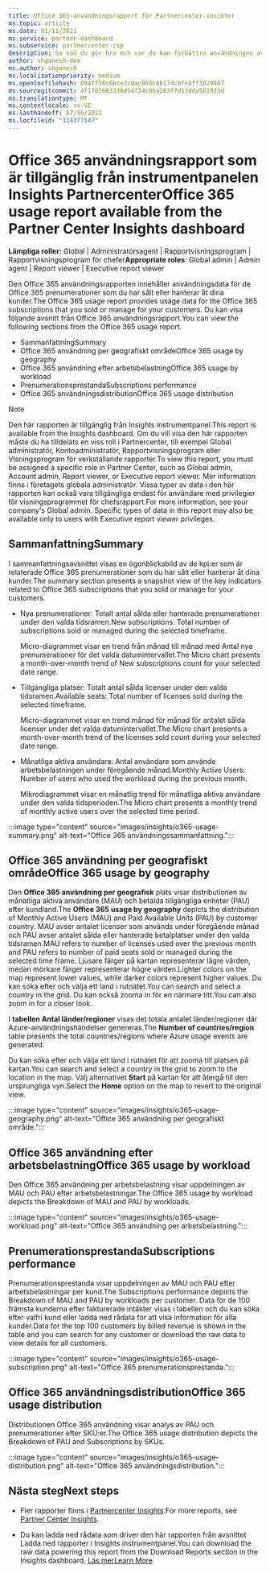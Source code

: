 ```yaml
---
title: Office 365-användningsrapport för Partnercenter-insikter
ms.topic: article
ms.date: 01/11/2021
ms.service: partner-dashboard
ms.subservice: partnercenter-csp
description: Se vad du gör bra och var du kan förbättra användningen av Office 365 prenumerationer som du säljer eller hanterar åt dina kunder.
author: shganesh-dev
ms.author: shganesh
ms.localizationpriority: medium
ms.openlocfilehash: 094ff56c6bce3c9ac865c0b174cbfe8ff3029987
ms.sourcegitcommit: 4f1702683336d54f24c0ba283f7d13dda581923d
ms.translationtype: MT
ms.contentlocale: sv-SE
ms.lasthandoff: 07/16/2021
ms.locfileid: "114377147"
---
```

# <a name="office-365-usage-report-available-from-the-partner-center-insights-dashboard"></a><span data-ttu-id="e4beb-103">Office 365 användningsrapport som är tillgänglig från instrumentpanelen Insights Partnercenter</span><span class="sxs-lookup"><span data-stu-id="e4beb-103">Office 365 usage report available from the Partner Center Insights dashboard</span></span>

<span data-ttu-id="e4beb-104">**Lämpliga roller:** Global | Administratörsagent | Rapportvisningsprogram | Rapportvisningsprogram för chefer</span><span class="sxs-lookup"><span data-stu-id="e4beb-104">**Appropriate roles**: Global admin | Admin agent | Report viewer | Executive report viewer</span></span>

<span data-ttu-id="e4beb-105">Den Office 365 användningsrapporten innehåller användningsdata för de Office 365 prenumerationer som du har sålt eller hanterar åt dina kunder.</span><span class="sxs-lookup"><span data-stu-id="e4beb-105">The Office 365 usage report provides usage data for the Office 365 subscriptions that you sold or manage for your customers.</span></span> <span data-ttu-id="e4beb-106">Du kan visa följande avsnitt från Office 365 användningsrapport.</span><span class="sxs-lookup"><span data-stu-id="e4beb-106">You can view the following sections from the Office 365 usage report.</span></span>

- <span data-ttu-id="e4beb-107">Sammanfattning</span><span class="sxs-lookup"><span data-stu-id="e4beb-107">Summary</span></span>
- <span data-ttu-id="e4beb-108">Office 365 användning per geografiskt område</span><span class="sxs-lookup"><span data-stu-id="e4beb-108">Office 365 usage by geography</span></span>
- <span data-ttu-id="e4beb-109">Office 365 användning efter arbetsbelastning</span><span class="sxs-lookup"><span data-stu-id="e4beb-109">Office 365 usage by workload</span></span>
- <span data-ttu-id="e4beb-110">Prenumerationsprestanda</span><span class="sxs-lookup"><span data-stu-id="e4beb-110">Subscriptions performance</span></span>
- <span data-ttu-id="e4beb-111">Office 365 användningsdistribution</span><span class="sxs-lookup"><span data-stu-id="e4beb-111">Office 365 usage distribution</span></span>

 > [!NOTE]
 > <span data-ttu-id="e4beb-112">Den här rapporten är tillgänglig från Insights instrumentpanel.</span><span class="sxs-lookup"><span data-stu-id="e4beb-112">This report is available from the Insights dashboard.</span></span> <span data-ttu-id="e4beb-113">Om du vill visa den här rapporten måste du ha tilldelats en viss roll i Partnercenter, till exempel Global administratör, Kontoadministratör, Rapportvisningsprogram eller Visningsprogram för verkställande rapporter.</span><span class="sxs-lookup"><span data-stu-id="e4beb-113">To view this report, you must be assigned a specific role in Partner Center, such as Global admin, Account admin, Report viewer, or Executive report viewer.</span></span> <span data-ttu-id="e4beb-114">Mer information finns i företagets globala administratör. Vissa typer av data i den här rapporten kan också vara tillgängliga endast för användare med privilegier för visningsprogrammet för chefsrapport.</span><span class="sxs-lookup"><span data-stu-id="e4beb-114">For more information, see your company's Global admin. Specific types of data in this report may also be available only to users with Executive report viewer privileges.</span></span>

## <a name="summary"></a><span data-ttu-id="e4beb-115">Sammanfattning</span><span class="sxs-lookup"><span data-stu-id="e4beb-115">Summary</span></span>

<span data-ttu-id="e4beb-116">I sammanfattningsavsnittet visas en ögonblicksbild av de kpi:er som är relaterade Office 365 prenumerationer som du har sålt eller hanterar åt dina kunder.</span><span class="sxs-lookup"><span data-stu-id="e4beb-116">The summary section presents a snapshot view of the key indicators related to Office 365 subscriptions that you sold or manage for your customers.</span></span>  

- <span data-ttu-id="e4beb-117">Nya prenumerationer: Totalt antal sålda eller hanterade prenumerationer under den valda tidsramen.</span><span class="sxs-lookup"><span data-stu-id="e4beb-117">New subscriptions: Total number of subscriptions sold or managed during the selected timeframe.</span></span>

   <span data-ttu-id="e4beb-118">Micro-diagrammet visar en trend från månad till månad med Antal nya prenumerationer för det valda datumintervallet.</span><span class="sxs-lookup"><span data-stu-id="e4beb-118">The Micro chart presents a month-over-month trend of New subscriptions count for your selected date range.</span></span>

- <span data-ttu-id="e4beb-119">Tillgängliga platser: Totalt antal sålda licenser under den valda tidsramen.</span><span class="sxs-lookup"><span data-stu-id="e4beb-119">Available seats: Total number of licenses sold during the selected timeframe.</span></span>

   <span data-ttu-id="e4beb-120">Micro-diagrammet visar en trend månad för månad för antalet sålda licenser under det valda datumintervallet.</span><span class="sxs-lookup"><span data-stu-id="e4beb-120">The Micro chart presents a month-over-month trend of the licenses sold count during your selected date range.</span></span>

- <span data-ttu-id="e4beb-121">Månatliga aktiva användare: Antal användare som använde arbetsbelastningen under föregående månad.</span><span class="sxs-lookup"><span data-stu-id="e4beb-121">Monthly Active Users: Number of users who used the workload during the previous month.</span></span> 

   <span data-ttu-id="e4beb-122">Mikrodiagrammet visar en månatlig trend för månatliga aktiva användare under den valda tidsperioden.</span><span class="sxs-lookup"><span data-stu-id="e4beb-122">The Micro chart presents a monthly trend of monthly active users over the selected time period.</span></span>

:::image type="content" source="images/insights/o365-usage-summary.png" alt-text="Office 365 användningssammanfattning.":::

## <a name="office-365-usage-by-geography"></a><span data-ttu-id="e4beb-124">Office 365 användning per geografiskt område</span><span class="sxs-lookup"><span data-stu-id="e4beb-124">Office 365 usage by geography</span></span>

<span data-ttu-id="e4beb-125">Den **Office 365 användning per geografisk** plats visar distributionen av månatliga aktiva användare (MAU) och betalda tillgängliga enheter (PAU) efter kundland.</span><span class="sxs-lookup"><span data-stu-id="e4beb-125">The **Office 365 usage by geography** depicts the distribution of Monthly Active Users (MAU) and Paid Available Units (PAU) by customer country.</span></span> <span data-ttu-id="e4beb-126">MAU avser antalet licenser som används under föregående månad och PAU avser antalet sålda eller hanterade betalplatser under den valda tidsramen.</span><span class="sxs-lookup"><span data-stu-id="e4beb-126">MAU refers to number of licenses used over the previous month and PAU refers to number of paid seats sold or managed during the selected time frame.</span></span> <span data-ttu-id="e4beb-127">Ljusare färger på kartan representerar lägre värden, medan mörkare färger representerar högre värden.</span><span class="sxs-lookup"><span data-stu-id="e4beb-127">Lighter colors on the map represent lower values, while darker colors represent higher values.</span></span> <span data-ttu-id="e4beb-128">Du kan söka efter och välja ett land i rutnätet.</span><span class="sxs-lookup"><span data-stu-id="e4beb-128">You can search and select a country in the grid.</span></span> <span data-ttu-id="e4beb-129">Du kan också zooma in för en närmare titt.</span><span class="sxs-lookup"><span data-stu-id="e4beb-129">You can also zoom in for a closer look.</span></span>

<span data-ttu-id="e4beb-130">I **tabellen Antal länder/regioner** visas det totala antalet länder/regioner där Azure-användningshändelser genereras.</span><span class="sxs-lookup"><span data-stu-id="e4beb-130">The **Number of countries/region** table presents the total countries/regions where Azure usage events are generated.</span></span>

<span data-ttu-id="e4beb-131">Du kan söka efter och välja ett land i rutnätet för att zooma till platsen på kartan.</span><span class="sxs-lookup"><span data-stu-id="e4beb-131">You can search and select a country in the grid to zoom to the location in the map.</span></span> <span data-ttu-id="e4beb-132">Välj alternativet **Start** på kartan för att återgå till den ursprungliga vyn.</span><span class="sxs-lookup"><span data-stu-id="e4beb-132">Select the **Home** option on the map to revert to the original view.</span></span>


:::image type="content" source="images/insights/o365-usage-geography.png" alt-text="Office 365 användning per geografiskt område.":::

## <a name="office-365-usage-by-workload"></a><span data-ttu-id="e4beb-134">Office 365 användning efter arbetsbelastning</span><span class="sxs-lookup"><span data-stu-id="e4beb-134">Office 365 usage by workload</span></span>

<span data-ttu-id="e4beb-135">Den Office 365 användning per arbetsbelastning visar uppdelningen av MAU och PAU efter arbetsbelastningar.</span><span class="sxs-lookup"><span data-stu-id="e4beb-135">The Office 365 usage by workload depicts the Breakdown of MAU and PAU by workloads.</span></span>

:::image type="content" source="images/insights/o365-usage-workload.png" alt-text="Office 365 användning per arbetsbelastning.":::

## <a name="subscriptions-performance"></a><span data-ttu-id="e4beb-137">Prenumerationsprestanda</span><span class="sxs-lookup"><span data-stu-id="e4beb-137">Subscriptions performance</span></span>

<span data-ttu-id="e4beb-138">Prenumerationsprestanda visar uppdelningen av MAU och PAU efter arbetsbelastningar per kund.</span><span class="sxs-lookup"><span data-stu-id="e4beb-138">The Subscriptions performance depicts the Breakdown of MAU and PAU by workloads per customer.</span></span> <span data-ttu-id="e4beb-139">Data för de 100 främsta kunderna efter fakturerade intäkter visas i tabellen och du kan söka efter valfri kund eller ladda ned rådata för att visa information för alla kunder.</span><span class="sxs-lookup"><span data-stu-id="e4beb-139">Data for the top 100 customers by billed revenue is shown in the table and you can search for any customer or download the raw data to view details for all customers.</span></span>

:::image type="content" source="images/insights/o365-usage-subscription.png" alt-text="Office 365 prenumerationsprestanda.":::

## <a name="office-365-usage-distribution"></a><span data-ttu-id="e4beb-141">Office 365 användningsdistribution</span><span class="sxs-lookup"><span data-stu-id="e4beb-141">Office 365 usage distribution</span></span>

<span data-ttu-id="e4beb-142">Distributionen Office 365 användning visar analys av PAU och prenumerationer efter SKU:er.</span><span class="sxs-lookup"><span data-stu-id="e4beb-142">The Office 365 usage distribution depicts the Breakdown of PAU and Subscriptions by SKUs.</span></span>

:::image type="content" source="images/insights/o365-usage-distribution.png" alt-text="Office 365 användningsdistribution.":::

## <a name="next-steps"></a><span data-ttu-id="e4beb-144">Nästa steg</span><span class="sxs-lookup"><span data-stu-id="e4beb-144">Next steps</span></span>

- <span data-ttu-id="e4beb-145">Fler rapporter finns i [Partnercenter Insights](partner-center-insights.md).</span><span class="sxs-lookup"><span data-stu-id="e4beb-145">For more reports, see [Partner Center Insights](partner-center-insights.md).</span></span>

- <span data-ttu-id="e4beb-146">Du kan ladda ned rådata som driver den här rapporten från avsnittet Ladda ned rapporter i Insights instrumentpanel.</span><span class="sxs-lookup"><span data-stu-id="e4beb-146">You can download the raw data powering this report from the Download Reports section in the Insights dashboard.</span></span> [<span data-ttu-id="e4beb-147">Läs mer</span><span class="sxs-lookup"><span data-stu-id="e4beb-147">Learn More</span></span>](insights-download-reports.md) 
